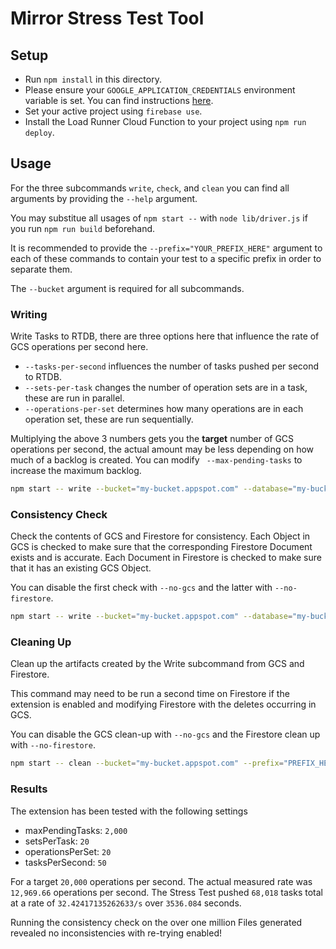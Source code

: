# Mirror Stress Test Tool

## Setup

* Run `npm install` in this directory.
* Please ensure your `GOOGLE_APPLICATION_CREDENTIALS` environment variable is set. You can find instructions [here](https://cloud.google.com/docs/authentication/production).
* Set your active project using `firebase use`.
* Install the Load Runner Cloud Function to your project using `npm run deploy`.

## Usage

For the three subcommands `write`, `check`, and `clean` you can find all arguments by providing the `--help` argument.

You may substitue all usages of `npm start --` with `node lib/driver.js` if you run `npm run build` beforehand.

It is recommended to provide the `--prefix="YOUR_PREFIX_HERE"` argument to each of these commands to contain your test
to a specific prefix in order to separate them.

The `--bucket` argument is required for all subcommands.

### Writing
Write Tasks to RTDB, there are three options here that influence the rate of GCS operations per second here.

* `--tasks-per-second` influences the number of tasks pushed per second to RTDB.
* `--sets-per-task` changes the number of operation sets are in a task, these are run in parallel.
* `--operations-per-set` determines how many operations are in each operation set, these are run sequentially.

Multiplying the above 3 numbers gets you the **target** number of GCS operations per second, the actual amount may be
less depending on how much of a backlog is created. You can modify ` --max-pending-tasks` to increase the maximum backlog.

```bash
npm start -- write --bucket="my-bucket.appspot.com" --database="my-bucket" --prefix="PREFIX_HERE"
```

### Consistency Check
Check the contents of GCS and Firestore for consistency. Each Object in GCS is checked to make sure that the corresponding
Firestore Document exists and is accurate. Each Document in Firestore is checked to make sure that it has an existing
GCS Object.

You can disable the first check with `--no-gcs` and the latter with `--no-firestore`.

```bash
npm start -- write --bucket="my-bucket.appspot.com" --database="my-bucket" --prefix="PREFIX_HERE"
```
### Cleaning Up
Clean up the artifacts created by the Write subcommand from GCS and Firestore.

This command may need to be run a second time on Firestore if the extension is enabled and modifying Firestore with the
deletes occurring in GCS.

You can disable the GCS clean-up with `--no-gcs` and the Firestore clean up with `--no-firestore`.

```bash
npm start -- clean --bucket="my-bucket.appspot.com" --prefix="PREFIX_HERE"
```

### Results
The extension has been tested with the following settings 
* maxPendingTasks: `2,000`
* setsPerTask: `20`
* operationsPerSet: `20`
* tasksPerSecond: `50`

For a target `20,000` operations per second. The actual measured rate was `12,969.66` operations per second.
The Stress Test pushed `68,018` tasks total at a rate of `32.42417135262633/s` over `3536.084` seconds.

Running the consistency check on the over one million Files generated revealed no inconsistencies with re-trying enabled!
